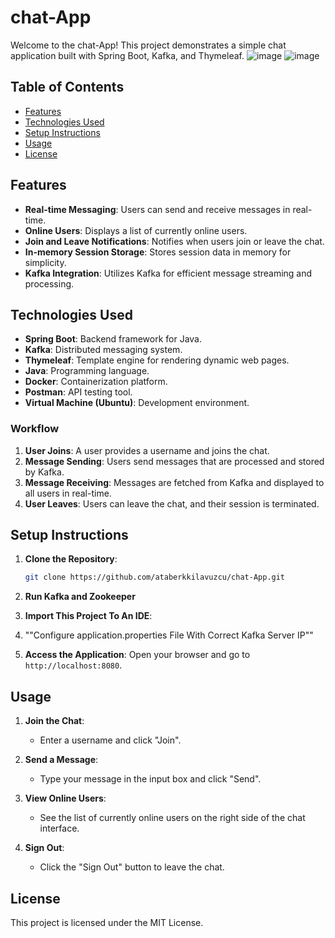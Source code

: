 # chat-App

Welcome to the chat-App! This project demonstrates a simple chat application built with Spring Boot, Kafka, and Thymeleaf.
![image](https://github.com/user-attachments/assets/52d983f1-df85-455b-9683-80b8138bfda8)
![image](https://github.com/user-attachments/assets/9d330c73-b80d-401e-83c1-f0fc5123391a)

## Table of Contents

- [Features](#features)
- [Technologies Used](#technologies-used)
- [Setup Instructions](#setup-instructions)
- [Usage](#usage)
- [License](#license)

## Features

- **Real-time Messaging**: Users can send and receive messages in real-time.
- **Online Users**: Displays a list of currently online users.
- **Join and Leave Notifications**: Notifies when users join or leave the chat.
- **In-memory Session Storage**: Stores session data in memory for simplicity.
- **Kafka Integration**: Utilizes Kafka for efficient message streaming and processing.

## Technologies Used

- **Spring Boot**: Backend framework for Java.
- **Kafka**: Distributed messaging system.
- **Thymeleaf**: Template engine for rendering dynamic web pages.
- **Java**: Programming language.
- **Docker**: Containerization platform.
- **Postman**: API testing tool.
- **Virtual Machine (Ubuntu)**: Development environment.


### Workflow

1. **User Joins**: A user provides a username and joins the chat.
2. **Message Sending**: Users send messages that are processed and stored by Kafka.
3. **Message Receiving**: Messages are fetched from Kafka and displayed to all users in real-time.
4. **User Leaves**: Users can leave the chat, and their session is terminated.

## Setup Instructions

1. **Clone the Repository**:
    ```bash
    git clone https://github.com/ataberkkilavuzcu/chat-App.git
    ```

2. **Run Kafka and Zookeeper**
    
3. **Import This Project To An IDE**:
   
4. ""Configure application.properties File With Correct Kafka Server IP""

5. **Access the Application**:
    Open your browser and go to `http://localhost:8080`.

## Usage

1. **Join the Chat**:
    - Enter a username and click "Join".

2. **Send a Message**:
    - Type your message in the input box and click "Send".

3. **View Online Users**:
    - See the list of currently online users on the right side of the chat interface.

4. **Sign Out**:
    - Click the "Sign Out" button to leave the chat.


## License

This project is licensed under the MIT License.

